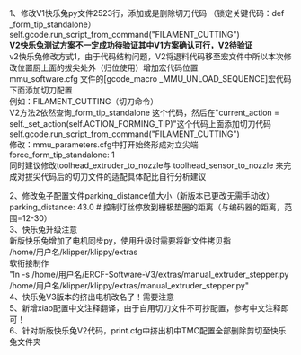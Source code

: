 <!--
 * @Author: Mjf
 * @Date: 2023-07-19 20:39:04
 * @LastEditTime: 2023-08-30 23:08:03
 * @LastEditors: Win_VScode
 * @Description: 
 * @FilePath: \undefinedf:\download\TradRack_Beta-main\STLs\TradRack_Beta-main-mod\TradRack_Beta-main-mod\切刀-快乐兔配置参考\readme.md
 * 版权声明暂无
-->

1、修改V1快乐兔py文件2523行，添加或是删除切刀代码 （锁定关键代码：def _form_tip_standalone）  
    self.gcode.run_script_from_command("FILAMENT_CUTTING")  
    **V2快乐兔测试方案不一定成功待验证其中V1方案确认可行，V2待验证**  
    v2快乐兔修改方式1，由于代码结构问题，V2将退料代码移至宏文件中所以本次修改位置厨上面的拔尖处外（归位使用）增加宏代码位置  
    mmu_software.cfg 文件的[gcode_macro _MMU_UNLOAD_SEQUENCE]宏代码下面添加切刀配置  
    例如：FILAMENT_CUTTING（切刀命令）  
    V2方法2依然查询_form_tip_standalone 这个代码，然后在"current_action = self._set_action(self.ACTION_FORMING_TIP)"这个代码上面添加切刀代码  
    self.gcode.run_script_from_command("FILAMENT_CUTTING")  
    修改：mmu_parameters.cfg中打开始终形成对立尖端force_form_tip_standalone: 1  
    同时建议修改toolhead_extruder_to_nozzle与 toolhead_sensor_to_nozzle 来完成对拔尖代码后的切刀文件的适配具体配比自行分析建议  
    

2、修改兔子配置文件parking_distance值大小（新版本已更改无需手动改）  
    parking_distance: 43.0		# 控制灯丝停放到栅极垫圈的距离（与编码器的距离，范围=12-30）  
3、快乐兔升级注意    
    新版快乐兔增加了电机同步py，使用升级时需要将新文件拷贝指  
        /home/用户名/klipper/klippy/extras  
    软衔接制作  
      "ln -s /home/用户名/ERCF-Software-V3/extras/manual_extruder_stepper.py /home/用户名/klipper/klippy/extras/manual_extruder_stepper.py"  
4、快乐兔V3版本的挤出电机改名了！需要注意  
5、新增xiao配置中文注释翻译，由于自用切刀文件不可抄配置，参考中文注释即可！  
6、针对新版快乐兔V2代码，print.cfg中挤出机中TMC配置全部删除剪切至快乐兔文件夹  

